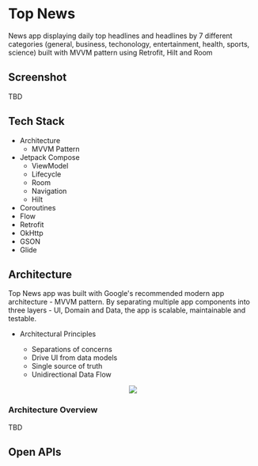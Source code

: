 <h1>Top News</h1>
<p>News app displaying daily top headlines and headlines by 7 different categories 
  (general, business, techonology, entertainment, health, sports, science) built with MVVM pattern using Retrofit, Hilt and Room
</p>

<!-- Screenshots -->
<h2>Screenshot</h2>
<p>TBD</p>

<!-- Tech Stack -->
<h2>Tech Stack</h2>
<ul>
  <li>Architecture
    <ul>
      <li>MVVM Pattern</li>
    </ul>
  </li>
  <li>Jetpack Compose
  <ul>
    <li>ViewModel</li>
    <li>Lifecycle</li>
    <li>Room</li>
    <li>Navigation</li>
    <li>Hilt</li>
   </ul>
  </li>
  <li>Coroutines</li>
  <li>Flow</li>
  <li>Retrofit</li>
  <li>OkHttp</li>
  <li>GSON</li>
  <li>Glide</li>
</ul>

<!-- Architecture -->
<h2>Architecture</h2>
<p>Top News app was built with Google's recommended modern app architecture - MVVM pattern. By separating multiple app components into three layers
- UI, Domain and Data, the app is scalable, maintainable and testable.</p>
<ul>
  <li>Architectural Principles</li>
    <ul>
      <li>Separations of concerns</li>
      <li>Drive UI from data models</li>
      <li>Single source of truth</li>
      <li>Unidirectional Data Flow</li>
   </ul>
</ul>
<p align="center">
   <img src="https://user-images.githubusercontent.com/57670625/221630274-a9214a21-5908-4725-b799-800197555750.jpg"/>
</p>
<h3>Architecture Overview</h3>
<p>TBD</p>

<!-- License -->
<h2>Open APIs</h2>

 

